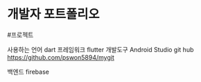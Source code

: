 # 개발자 포트폴리오

#프로젝트

사용하는 언어      dart
프레임워크          flutter
개발도구             Android Studio
git hub              https://github.com/pswon5894/mygit

백엔드               firebase
